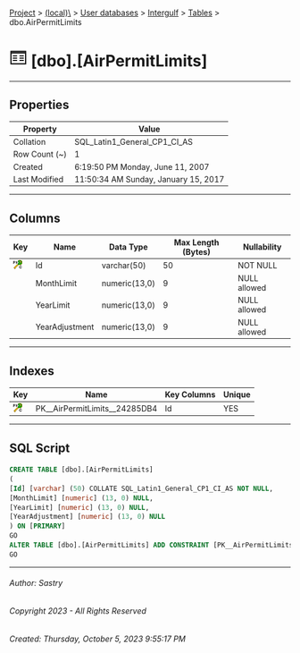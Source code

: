 #### 

[Project](../../../../index.md) > [(local)\\](../../../index.md) > [User databases](../../index.md) > [Intergulf](../index.md) > [Tables](Tables.md) > dbo.AirPermitLimits

# ![Tables](../../../../Images/Table32.png) [dbo].[AirPermitLimits]

---

## <a name="#properties"></a>Properties

| Property | Value |
|---|---|
| Collation | SQL_Latin1_General_CP1_CI_AS |
| Row Count (~) | 1 |
| Created | 6:19:50 PM Monday, June 11, 2007 |
| Last Modified | 11:50:34 AM Sunday, January 15, 2017 |


---

## <a name="#columns"></a>Columns

| Key | Name | Data Type | Max Length (Bytes) | Nullability |
|---|---|---|---|---|
| [![Cluster Primary Key PK__AirPermitLimits__24285DB4: Id](../../../../Images/pkcluster.png)](#indexes) | Id | varchar(50) | 50 | NOT NULL |
|  | MonthLimit | numeric(13,0) | 9 | NULL allowed |
|  | YearLimit | numeric(13,0) | 9 | NULL allowed |
|  | YearAdjustment | numeric(13,0) | 9 | NULL allowed |


---

## <a name="#indexes"></a>Indexes

| Key | Name | Key Columns | Unique |
|---|---|---|---|
| [![Cluster Primary Key PK__AirPermitLimits__24285DB4: Id](../../../../Images/pkcluster.png)](#indexes) | PK__AirPermitLimits__24285DB4 | Id | YES |


---

## <a name="#sqlscript"></a>SQL Script

```sql
CREATE TABLE [dbo].[AirPermitLimits]
(
[Id] [varchar] (50) COLLATE SQL_Latin1_General_CP1_CI_AS NOT NULL,
[MonthLimit] [numeric] (13, 0) NULL,
[YearLimit] [numeric] (13, 0) NULL,
[YearAdjustment] [numeric] (13, 0) NULL
) ON [PRIMARY]
GO
ALTER TABLE [dbo].[AirPermitLimits] ADD CONSTRAINT [PK__AirPermitLimits__24285DB4] PRIMARY KEY CLUSTERED ([Id]) ON [PRIMARY]
GO

```


---

###### Author:  Sastry

###### Copyright 2023 - All Rights Reserved

###### Created: Thursday, October 5, 2023 9:55:17 PM

